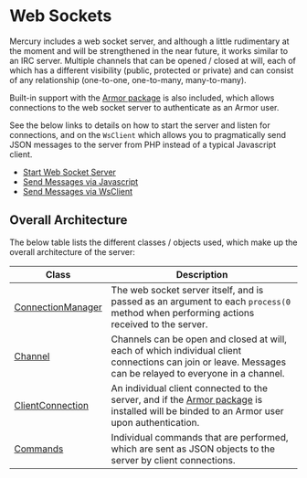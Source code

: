 
# Web Sockets

Mercury includes a web socket server, and although a little rudimentary at the moment and will be strengthened in the near future, it works similar to an IRC server.  Multiple channels that can be opened / closed at will, each of which has a different visibility (public, protected or private) and can consist of any relationship (one-to-one, one-to-many, many-to-many).

Built-in support with the [Armor package](https://github.com/apexpl/armor/) is also included, which allows connections to the web socket server to authenticate as an Armor user.

See the below links to details on how to start the server and listen for connections, and on the `WsClient` which allows you to pragmatically send JSON messages to the server from PHP instead of a typical Javascript client.

* [Start Web Socket Server](server.md)
* [Send Messages via Javascript](javascript.md)
* [Send Messages via WsClient](client.md)


## Overall Architecture

The below table lists the different classes / objects used, which make up the overall architecture of the server:

Class | Description
------------- |------------- 
[ConnectionManager](connection_manager.md) | The web socket server itself, and is passed as an argument to each `process(0` method when performing actions received to the server.
[Channel](channel.md) | Channels can be open and closed at will, each of which individual client connections can join or leave.  Messages can be relayed to everyone in a channel.
[ClientConnection](client_connection.md) | An individual client connected to the server, and if the [Armor package](https://github.com/apexpl/armor) is installed will be binded to an Armor user upon authentication.
[Commands](commands.md) | Individual commands that are performed, which are sent as JSON objects to the server by client connections.




